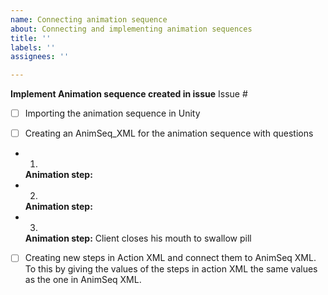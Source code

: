 ```yaml
---
name: Connecting animation sequence
about: Connecting and implementing animation sequences
title: ''
labels: ''
assignees: ''

---
```


**Implement Animation sequence created in issue**
Issue #

* [ ]  Importing the animation sequence in Unity

* [ ]  Creating an AnimSeq_XML for the animation sequence with questions
* 1. 
  **Animation step:**
* 2.
  **Animation step:** 
* 3.
  **Animation step:** Client closes his mouth to swallow pill

* [ ]  Creating new steps in Action XML and connect them to AnimSeq XML. To this by giving the values of the steps in action XML the same values as the one in AnimSeq XML.
